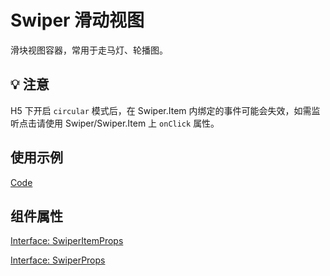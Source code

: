# Swiper 滑动视图

滑块视图容器，常用于走马灯、轮播图。

## 💡 注意

H5 下开启 `circular` 模式后，在 Swiper.Item 内绑定的事件可能会失效，如需监听点击请使用 Swiper/Swiper.Item 上 `onClick` 属性。

## 使用示例

[Code](./demo/index.tsx)

## 组件属性

[Interface: SwiperItemProps](./Swiper.tsx)

[Interface: SwiperProps](./Swiper.tsx)

